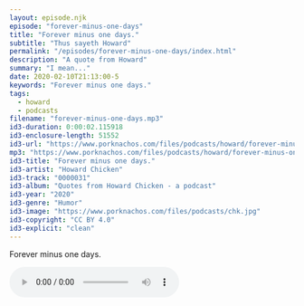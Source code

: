 ```yaml
---
layout: episode.njk
episode: "forever-minus-one-days"
title: "Forever minus one days."
subtitle: "Thus sayeth Howard"
permalink: "/episodes/forever-minus-one-days/index.html"
description: "A quote from Howard"
summary: "I mean..."
date: 2020-02-10T21:13:00-5
keywords: "Forever minus one days."
tags:
  - howard
  - podcasts
filename: "forever-minus-one-days.mp3"
id3-duration: 0:00:02.115918
id3-enclosure-length: 51552
id3-url: "https://www.porknachos.com/files/podcasts/howard/forever-minus-one-days.mp3"
mp3: "https://www.porknachos.com/files/podcasts/howard/forever-minus-one-days.mp3"
id3-title: "Forever minus one days."
id3-artist: "Howard Chicken"
id3-track: "0000031"
id3-album: "Quotes from Howard Chicken - a podcast"
id3-year: "2020"
id3-genre: "Humor"
id3-image: "https://www.porknachos.com/files/podcasts/chk.jpg"
id3-copyright: "CC BY 4.0"
id3-explicit: "clean"
---
```

Forever minus one days.

<audio controls>
  <source src="https://www.porknachos.com/files/podcasts/howard/forever-minus-one-days.mp3">
</audio>
